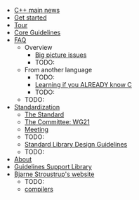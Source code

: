 * [C++ main news](https://isocpp.org/)
* [Get started](%20get-started.md)
* [Tour](tour.md)
* [Core Guidelines](../CppCoreGuidelines.md)
* [FAQ](https://isocpp.org/wiki/faq)
  * Overview
    * [Big picture issues](wiki.faq.big-picture.md)
    * TODO:
  * From another language
    * TODO:
    * [Learning if you ALREADY know C](wiki.faq.c.md)
    * TODO:
  * TODO:
* [Standardization](https://isocpp.org/std)
  * [The Standard](std.the-standard.md)
  * [The Committee: WG21](https://isocpp.org/std/the-committee)
  * [Meeting](std.meetings-and-participation.md)
  * TODO:
  * [Standard Library Design Guidelines](https://github.com/cplusplus/LEWG/blob/archive/library-design-guidelines.md)
  * TODO:
* [About](about.md)
* [Guidelines Support Library](gsl-intro.md)
* [Bjarne Stroustrup's website](stroustrup.com.index.md)
  * TODO:
  * [compilers](stroustrup.com.compilers.md)